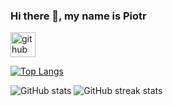 ### Hi there 👋, my name is Piotr

[<img src='https://cdn.jsdelivr.net/npm/simple-icons@3.0.1/icons/github.svg' alt='github' height='40'>](https://github.com/PiotrCiechanowski)  

[![Top Langs](https://github-readme-stats.vercel.app/api/top-langs/?username=PiotrCiechanowski)](https://github.com/anuraghazra/github-readme-stats)

![GitHub stats](https://github-readme-stats.vercel.app/api?username=PiotrCiechanowski&show_icons=true)   ![GitHub streak stats](https://streak-stats.demolab.com/?user=PiotrCiechanowski) 

 

